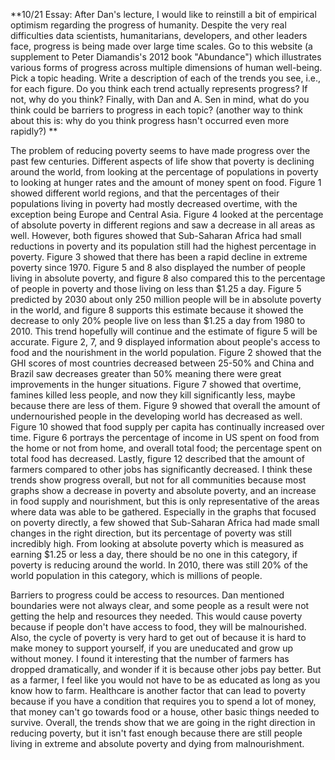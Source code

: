 **10/21 Essay: After Dan's lecture, I would like to reinstill a bit of empirical optimism regarding the progress of humanity. Despite the very real difficulties data scientists, humanitarians, developers, and other leaders face, progress is being made over large time scales.
Go to this website (a supplement to Peter Diamandis's 2012 book "Abundance") which illustrates various forms of progress across multiple dimensions of human well-being. Pick a topic heading. Write a description of each of the trends you see, i.e., for each figure. Do you think each trend actually represents progress? If not, why do you think? Finally, with Dan and A. Sen in mind, what do you think could be barriers to progress in each topic? (another way to think about this is: why do you think progress hasn't occurred even more rapidly?) **

The problem of reducing poverty seems to have made progress over the past few centuries. Different aspects of life show that poverty is declining around the world, from looking at the percentage of populations in poverty to looking at hunger rates and the amount of money spent on food. Figure 1 showed different world regions, and that the percentages of their populations living in poverty had mostly decreased overtime, with the exception being Europe and Central Asia. Figure 4 looked at the percentage of absolute poverty in different regions and saw a decrease in all areas as well. However, both figures showed that Sub-Saharan Africa had small reductions in poverty and its population still had the highest percentage in poverty. Figure 3 showed that there has been a rapid decline in extreme poverty since 1970. Figure 5 and 8 also displayed the number of people living in absolute poverty, and figure 8 also compared this to the percentage of people in poverty and those living on less than $1.25 a day. Figure 5 predicted by 2030 about only 250 million people will be in absolute poverty in the world, and figure 8 supports this estimate because it showed the decrease to only 20% people live on less than $1.25 a day from 1980 to 2010. This trend hopefully will continue and the estimate of figure 5 will be accurate. Figure 2, 7, and 9 displayed information about people's access to food and the nourishment in the world population. Figure 2 showed that the GHI scores of most countries decreased between 25-50% and China and Brazil saw decreases greater than 50% meaning there were great improvements in the hunger situations. Figure 7 showed that overtime, famines killed less people, and now they kill significantly less, maybe because there are less of them. Figure 9 showed that overall the amount of undernourished people in the developing world has decreased as well. Figure 10 showed that food supply per capita has continually increased over time. Figure 6 portrays the percentage of income in US spent on food from the home or not from home, and overall total food; the percentage spent on total food has decreased. Lastly, figure 12 described that the amount of farmers compared to other jobs has significantly decreased. I think these trends show progress overall, but not for all communities because most graphs show a decrease in poverty and absolute poverty, and an increase in food supply and nourishment, but this is only representative of the areas where data was able to be gathered. Especially in the graphs that focused on poverty directly, a few showed that Sub-Saharan Africa had made small changes in the right direction, but its percentage of poverty was still incredibly high. From looking at absolute poverty which is measured as earning $1.25 or less a day, there should be no one in this category, if poverty is reducing around the world. In 2010, there was still 20% of the world population in this category, which is millions of people. 

Barriers to progress could be access to resources. Dan mentioned boundaries were not always clear, and some people as a result were not getting the help and resources they needed. This would cause poverty because if people don't have access to food, they will be malnourished. Also, the cycle of poverty is very hard to get out of because it is hard to make money to support yourself, if you are uneducated and grow up without money. I found it interesting that the number of farmers has dropped dramatically, and wonder if it is because other jobs pay better. But as a farmer, I feel like you would not have to be as educated as long as you know how to farm. Healthcare is another factor that can lead to poverty because if you have a condition that requires you to spend a lot of money, that money can't go towards food or a house, other basic things needed to survive. Overall, the trends show that we are going in the right direction in reducing poverty, but it isn't fast enough because there are still people living in extreme and absolute poverty and dying from malnourishment. 
